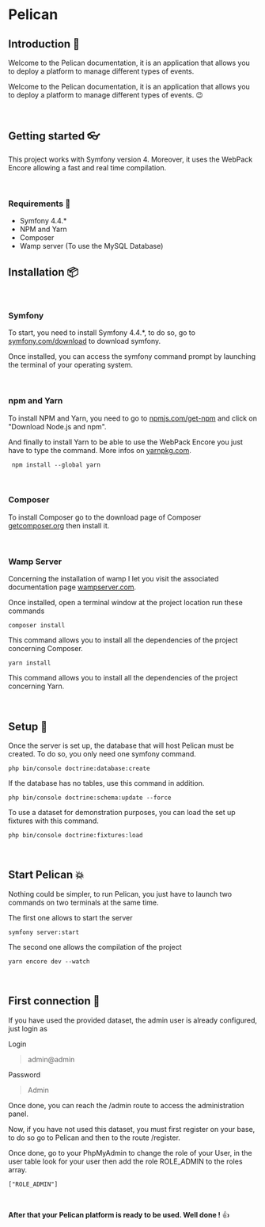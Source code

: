 # Pelican

## Introduction 🎉

Welcome to the Pelican documentation, it is an application that allows you to deploy a platform to manage different types of events.

Welcome to the Pelican documentation, it is an application that allows you to deploy a platform to manage different types of events. 😉

<br />

## Getting started 👓

This project works with Symfony version 4. Moreover, it uses the WebPack Encore allowing a fast and real time compilation. 

<br />

### Requirements 🔧

* Symfony 4.4.*
* NPM and Yarn
* Composer
* Wamp server (To use the MySQL Database)

## Installation 📦

<br />

### Symfony

To start, you need to install Symfony 4.4.*, to do so, go to <a href="https://symfony.com/download">symfony.com/download</a> to download symfony.

Once installed, you can access the symfony command prompt by launching the terminal of your operating system.

<br />

### npm and Yarn

To install NPM and Yarn, you need to go to <a href="https://www.npmjs.com/get-npm">npmjs.com/get-npm</a> and click on "Download Node.js and npm".

And finally to install Yarn to be able to use the WebPack Encore you just have to type the command. More infos on <a href="https://classic.yarnpkg.com/en/docs/install/#windows-stable">yarnpkg.com</a>.

```
 npm install --global yarn
```

<br />

### Composer

To install Composer go to the download page of Composer <a href="https://getcomposer.org/download/">getcomposer.org</a> then install it.

<br />

### Wamp Server

Concerning the installation of wamp I let you visit the associated documentation page <a href="https://www.wampserver.com/">wampserver.com</a>.

Once installed, open a terminal window at the project location run these commands

```
composer install
```

This command allows you to install all the dependencies of the project concerning Composer.

```
yarn install
```

This command allows you to install all the dependencies of the project concerning Yarn.

<br />

## Setup 🔨

Once the server is set up, the database that will host Pelican must be created. To do so, you only need one symfony command.

```
php bin/console doctrine:database:create
```

If the database has no tables, use this command in addition.

```
php bin/console doctrine:schema:update --force
```

To use a dataset for demonstration purposes, you can load the set up fixtures with this command.

```
php bin/console doctrine:fixtures:load
```

<br />

## Start Pelican 💥

Nothing could be simpler, to run Pelican, you just have to launch two commands on two terminals at the same time.

The first one allows to start the server

```
symfony server:start
```

The second one allows the compilation of the project

```
yarn encore dev --watch
```

<br />

## First connection 🤩

If you have used the provided dataset, the admin user is already configured, just login as 

Login
> admin@admin

Password
> Admin

Once done, you can reach the /admin route to access the administration panel.

Now, if you have not used this dataset, you must first register on your base, to do so go to Pelican and then to the route /register.

Once done, go to your PhpMyAdmin to change the role of your User, in the user table look for your user then add the role ROLE_ADMIN to the roles array.

```
["ROLE_ADMIN"]
```

<br />

**After that your Pelican platform is ready to be used.
Well done !** 👍